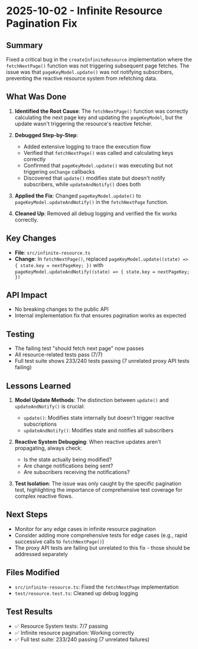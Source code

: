 # 2025-10-02 - Infinite Resource Pagination Fix

## Summary
Fixed a critical bug in the `createInfiniteResource` implementation where the `fetchNextPage()` function was not triggering subsequent page fetches. The issue was that `pageKeyModel.update()` was not notifying subscribers, preventing the reactive resource system from refetching data.

## What Was Done
1. **Identified the Root Cause**: The `fetchNextPage()` function was correctly calculating the next page key and updating the `pageKeyModel`, but the update wasn't triggering the resource's reactive fetcher.

2. **Debugged Step-by-Step**:
   - Added extensive logging to trace the execution flow
   - Verified that `fetchNextPage()` was called and calculating keys correctly
   - Confirmed that `pageKeyModel.update()` was executing but not triggering `onChange` callbacks
   - Discovered that `update()` modifies state but doesn't notify subscribers, while `updateAndNotify()` does both

3. **Applied the Fix**: Changed `pageKeyModel.update()` to `pageKeyModel.updateAndNotify()` in the `fetchNextPage` function.

4. **Cleaned Up**: Removed all debug logging and verified the fix works correctly.

## Key Changes
- **File**: `src/infinite-resource.ts`
- **Change**: In `fetchNextPage()`, replaced `pageKeyModel.update((state) => { state.key = nextPageKey; })` with `pageKeyModel.updateAndNotify((state) => { state.key = nextPageKey; })`

## API Impact
- No breaking changes to the public API
- Internal implementation fix that ensures pagination works as expected

## Testing
- The failing test "should fetch next page" now passes
- All resource-related tests pass (7/7)
- Full test suite shows 233/240 tests passing (7 unrelated proxy API tests failing)

## Lessons Learned
1. **Model Update Methods**: The distinction between `update()` and `updateAndNotify()` is crucial:
   - `update()`: Modifies state internally but doesn't trigger reactive subscriptions
   - `updateAndNotify()`: Modifies state and notifies all subscribers

2. **Reactive System Debugging**: When reactive updates aren't propagating, always check:
   - Is the state actually being modified?
   - Are change notifications being sent?
   - Are subscribers receiving the notifications?

3. **Test Isolation**: The issue was only caught by the specific pagination test, highlighting the importance of comprehensive test coverage for complex reactive flows.

## Next Steps
- Monitor for any edge cases in infinite resource pagination
- Consider adding more comprehensive tests for edge cases (e.g., rapid successive calls to `fetchNextPage()`)
- The proxy API tests are failing but unrelated to this fix - those should be addressed separately

## Files Modified
- `src/infinite-resource.ts`: Fixed the `fetchNextPage` implementation
- `test/resource.test.ts`: Cleaned up debug logging

## Test Results
- ✅ Resource System tests: 7/7 passing
- ✅ Infinite resource pagination: Working correctly
- ✅ Full test suite: 233/240 passing (7 unrelated failures)